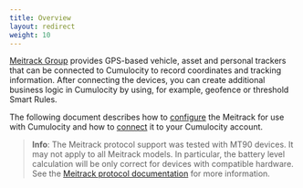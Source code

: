 ```yaml
---
title: Overview
layout: redirect
weight: 10
---
```

[Meitrack Group](http://www.meitrack.com/) provides GPS-based vehicle, asset and personal trackers that can be connected to Cumulocity to record coordinates and tracking information. After connecting the devices, you can create additional business logic in Cumulocity by using, for example, geofence or threshold Smart Rules.

The following document describes how to [configure](/guides/devices/meitrack#configuration) the Meitrack for use with Cumulocity and how to [connect](/guides/devices/meitrack#connection) it to your Cumulocity account.

>**Info**: The Meitrack protocol support was tested with MT90 devices. It may not apply to all Meitrack models. In particular, the battery level calculation will be only correct for devices with compatible hardware. See the [Meitrack protocol documentation](http://www.meitrack.com/en/download-center/) for more information.
